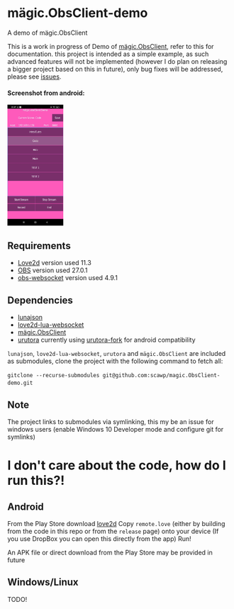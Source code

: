 # mägic.ObsClient-demo
A demo of mägic.ObsClient

This is a work in progress of Demo of [mägic.ObsClient](https://github.com/scawp/magic.ObsClient), refer to this for documentation. this project is intended as a simple example, as such advanced features will not be implemented (however I do plan on releasing a bigger project based on this in future), only bug fixes will be addressed, please see [issues](https://github.com/scawp/magic.ObsClient-demo/issues). 

#### Screenshot from android:

<img src="https://github.com/scawp/magic.ObsClient-demo/blob/main/docs/img/screenshot.jpg" width="25%" />

## Requirements
- [Love2d](https://love2d.org) version used 11.3
- [OBS](https://obsproject.com) version used 27.0.1
- [obs-websocket](https://github.com/Palakis/obs-websocket/releases/tag/4.9.1) version used 4.9.1

## Dependencies 
- [lunajson](https://github.com/grafi-tt/lunajson)
- [love2d-lua-websocket](https://github.com/flaribbit/love2d-lua-websocket)
- [mägic.ObsClient](https://github.com/scawp/magic.ObsClient)
- [urutora](https://github.com/tavuntu/urutora) currently using [urutora-fork](https://github.com/scawp/urutora-fork) for android compatibility

`lunajson`, `love2d-lua-websocket`, `urutora` and `mägic.ObsClient` are included as submodules, clone the project with the following command to fetch all:

```gitclone --recurse-submodules git@github.com:scawp/magic.ObsClient-demo.git```

## Note
The project links to submodules via symlinking, this my be an issue for windows users (enable Windows 10 Developer mode and configure git for symlinks)

# I don't care about the code, how do I run this?!

## Android

From the Play Store download [love2d](https://play.google.com/store/apps/details?id=org.love2d.android&hl=en_US&gl=US)
Copy `remote.love` (either by building from the code in this repo or from the `release` page) onto your device (If you use DropBox you can open this directly from the app)
Run!

An APK file or direct download from the Play Store may be provided in future

## Windows/Linux

TODO!

